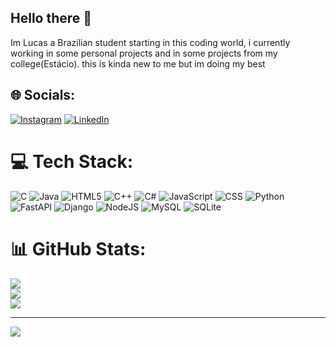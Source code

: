 ## Hello there 👋
Im Lucas a Brazilian student starting in this coding world, i currently working in some personal projects and in some projects from my college(Estácio). 
this is kinda new to me but im doing my best

## 🌐 Socials:
[![Instagram](https://img.shields.io/badge/Instagram-%23E4405F.svg?logo=Instagram&logoColor=white)](https://instagram.com/@Luc4s_Olvr) [![LinkedIn](https://img.shields.io/badge/LinkedIn-%230077B5.svg?logo=linkedin&logoColor=white)](https://linkedin.com/in/https://www.linkedin.com/in/lucas-emanuel-6a8a7a22a) 

# 💻 Tech Stack:
![C](https://img.shields.io/badge/c-%2300599C.svg?style=for-the-badge&logo=c&logoColor=white) ![Java](https://img.shields.io/badge/java-%23ED8B00.svg?style=for-the-badge&logo=openjdk&logoColor=white) ![HTML5](https://img.shields.io/badge/html5-%23E34F26.svg?style=for-the-badge&logo=html5&logoColor=white) ![C++](https://img.shields.io/badge/c++-%2300599C.svg?style=for-the-badge&logo=c%2B%2B&logoColor=white) ![C#](https://img.shields.io/badge/c%23-%23239120.svg?style=for-the-badge&logo=csharp&logoColor=white) ![JavaScript](https://img.shields.io/badge/javascript-%23323330.svg?style=for-the-badge&logo=javascript&logoColor=%23F7DF1E)
![CSS](https://img.shields.io/badge/CSS3-1572B6?style=for-the-badge&logo=css3&logoColor=white)
![Python](https://img.shields.io/badge/python-3670A0?style=for-the-badge&logo=python&logoColor=ffdd54) ![FastAPI](https://img.shields.io/badge/FastAPI-005571?style=for-the-badge&logo=fastapi) ![Django](https://img.shields.io/badge/django-%23092E20.svg?style=for-the-badge&logo=django&logoColor=white) ![NodeJS](https://img.shields.io/badge/node.js-6DA55F?style=for-the-badge&logo=node.js&logoColor=white) ![MySQL](https://img.shields.io/badge/mysql-4479A1.svg?style=for-the-badge&logo=mysql&logoColor=white) ![SQLite](https://img.shields.io/badge/sqlite-%2307405e.svg?style=for-the-badge&logo=sqlite&logoColor=white) 
# 📊 GitHub Stats:
![](https://github-readme-stats.vercel.app/api?username=Lzup7&theme=dark&hide_border=false&include_all_commits=false&count_private=true)<br/>
![](https://github-readme-streak-stats.herokuapp.com/?user=Lzup7&theme=dark&hide_border=false)<br/>
![](https://github-readme-stats.vercel.app/api/top-langs/?username=Lzup7&theme=dark&hide_border=false&include_all_commits=false&count_private=true&layout=compact)

---
[![](https://visitcount.itsvg.in/api?id=Lzup7&icon=3&color=0)](https://visitcount.itsvg.in)

<!-- Proudly created with GPRM ( https://gprm.itsvg.in ) -->
